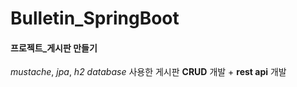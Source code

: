 # Bulletin_SpringBoot
####  프로젝트_게시판 만들기
*mustache*, *jpa*, *h2 database* 사용한 게시판 **CRUD** 개발 + **rest api** 개발
